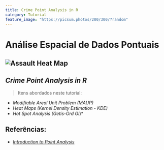 ```yaml
---
title: Crime Point Analysis in R
category: Tutorial
feature_image: "https://picsum.photos/200/300/?random"
---
```

# Análise Espacial de Dados Pontuais
![Assault Heat Map](https://github.com/geosaber/r4geo/raw/gh-pages/img/2015-assault-heat-map.png)
---
## *Crime Point Analysis in R*
>Itens abordados neste tutorial:
- *Modifiable Areal Unit Problem (MAUP)*
- *Heat Maps (Kernel Density Estimation - KDE)*
- *Hot Spot Analysis (Getis-Ord GI*)*
## Referências:
- [*Introduction to Point Analysis*](http://michaelminn.net/tutorials/gis-point-analysis)
